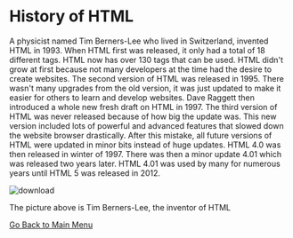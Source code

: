 # History of HTML

A physicist named Tim Berners-Lee who lived in Switzerland, invented HTML in 1993. When HTML first was released, it only had a total of 18 different tags. HTML now has over 130 tags that can be used. HTML didn't grow at first because not many developers at the time had the desire to create websites. The second version of HTML was released in 1995. There wasn't many upgrades from the old version, it was just updated to make it easier for others to learn and develop websites. Dave Raggett then introduced a whole new fresh draft on HTML in 1997. The third version of HTML was never released because of how big the update was. This new version included lots of powerful and advanced features that slowed down the website browser drastically. After this mistake, all future versions of HTML were updated in minor bits instead of huge updates. HTML 4.0 was then released in winter of 1997. There was then a minor update 4.01 which was released two years later. HTML 4.01 was used by many for numerous years until HTML 5 was released in 2012. 

![download](https://user-images.githubusercontent.com/70455640/204651295-b31d04df-57d8-4e62-816b-ced54673393b.jpg)

The picture above is Tim Berners-Lee, the inventor of HTML

[Go Back to Main Menu](README.md)
